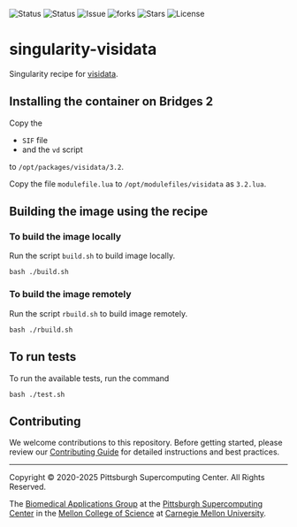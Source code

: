 ![Status](https://github.com/pscedu/singularity-visidata/actions/workflows/main.yml/badge.svg)
![Status](https://github.com/pscedu/singularity-visidata/actions/workflows/pretty.yml/badge.svg)
![Issue](https://img.shields.io/github/issues/pscedu/singularity-visidata)
![forks](https://img.shields.io/github/forks/pscedu/singularity-visidata)
![Stars](https://img.shields.io/github/stars/pscedu/singularity-visidata)
![License](https://img.shields.io/github/license/pscedu/singularity-visidata)

# singularity-visidata
Singularity recipe for [visidata](https://www.visidata.org/).

## Installing the container on Bridges 2
Copy the

* `SIF` file
* and the `vd` script

to `/opt/packages/visidata/3.2`.

Copy the file `modulefile.lua` to `/opt/modulefiles/visidata` as `3.2.lua`.

## Building the image using the recipe

### To build the image locally
Run the script `build.sh` to build image locally.

```
bash ./build.sh
```

### To build the image remotely
Run the script `rbuild.sh` to build image remotely.

```
bash ./rbuild.sh
```

## To run tests
To run the available tests, run the command

```
bash ./test.sh
```
## Contributing
We welcome contributions to this repository. Before getting started, please review our [Contributing Guide](https://raw.githubusercontent.com/pscedu/singularity-report/refs/heads/main/CONTRIBUTING.md) for detailed instructions and best practices.

---
Copyright © 2020-2025 Pittsburgh Supercomputing Center. All Rights Reserved.

The [Biomedical Applications Group](https://www.psc.edu/biomedical-applications/) at the [Pittsburgh Supercomputing Center](http://www.psc.edu) in the [Mellon College of Science](https://www.cmu.edu/mcs/) at [Carnegie Mellon University](http://www.cmu.edu).
